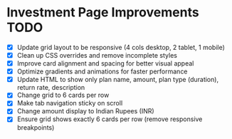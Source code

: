 # Investment Page Improvements TODO

- [x] Update grid layout to be responsive (4 cols desktop, 2 tablet, 1 mobile)
- [x] Clean up CSS overrides and remove incomplete styles
- [x] Improve card alignment and spacing for better visual appeal
- [x] Optimize gradients and animations for faster performance
- [x] Update HTML to show only plan name, amount, plan type (duration), return rate, description
- [x] Change grid to 6 cards per row
- [x] Make tab navigation sticky on scroll
- [x] Change amount display to Indian Rupees (INR)
- [x] Ensure grid shows exactly 6 cards per row (remove responsive breakpoints)
